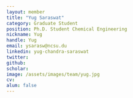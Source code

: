 ```yaml
---
layout: member
title: "Yug Saraswat"
category: Graduate Student
position: Ph.D. Student Chemical Engineering
nickname: Yug
handle: Yug
email: ysarasw@ncsu.du
linkedin: yug-chandra-saraswat
twitter: 
github: 
scholar: 
image: /assets/images/team/yug.jpg
cv: 
alum: false
---
```

